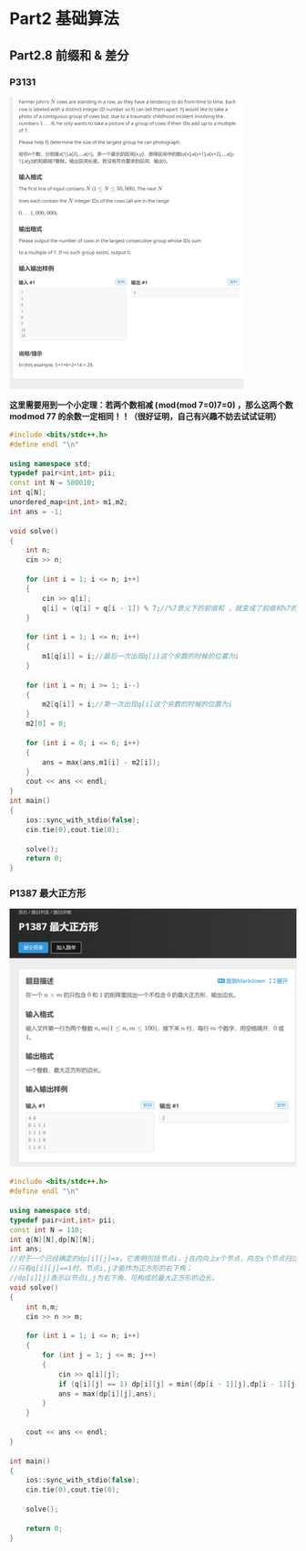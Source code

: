 # Part2 基础算法

## Part2.8 前缀和 & 差分

### P3131

 <img src="能力提升综合提单.assets/image-20230419164318684.png" alt="image-20230419164318684" style="zoom:50%;" />

**这里需要用到一个小定理：若两个数相减 ( mod (mod 7=0)7=0) ，那么这两个数 mod mod 77 的余数一定相同！！（很好证明，自己有兴趣不妨去试试证明）**

```c++
#include <bits/stdc++.h>
#define endl "\n"

using namespace std;
typedef pair<int,int> pii;
const int N = 500010;
int q[N];
unordered_map<int,int> m1,m2;
int ans = -1;

void solve()
{
    int n;
    cin >> n;

    for (int i = 1; i <= n; i++)
    {
        cin >> q[i];
        q[i] = (q[i] + q[i - 1]) % 7;//%7意义下的前缀和 ，就变成了前缀和%7的余数；
    }

    for (int i = 1; i <= n; i++)
    {
        m1[q[i]] = i;//最后一次出现q[i]这个余数的时候的位置为i 
    }

    for (int i = n; i >= 1; i--)
    {
        m2[q[i]] = i;//第一次出现q[i]这个余数的时候的位置为i 
    }
    m2[0] = 0;

    for (int i = 0; i <= 6; i++)
    {
        ans = max(ans,m1[i] - m2[i]);
    }
    cout << ans << endl;
}
int main()
{
    ios::sync_with_stdio(false);
    cin.tie(0),cout.tie(0);
    
    solve();    
    return 0;
}
```

### P1387 最大正方形

<img src="能力提升综合提单.assets/image-20230419205609789.png" alt="image-20230419205609789" style="zoom:50%;" />

```C++
#include <bits/stdc++.h>
#define endl "\n"

using namespace std;
typedef pair<int,int> pii;
const int N = 110;
int q[N][N],dp[N][N];
int ans;
//对于一个已经确定的dp[i][j]=x，它表明包括节点i，j在内向上x个节点，向左x个节点扫过的正方形中所有a值都为1；
//只有q[i][j]==1时，节点i,j才能作为正方形的右下角；
//dp[i][j]表示以节点i,j为右下角，可构成的最大正方形的边长。
void solve()
{
    int n,m;
    cin >> n >> m;

    for (int i = 1; i <= n; i++)
    {
        for (int j = 1; j <= m; j++)
        {
            cin >> q[i][j];
            if (q[i][j] == 1) dp[i][j] = min({dp[i - 1][j],dp[i - 1][j - 1],dp[i][j - 1]}) + 1;
            ans = max(dp[i][j],ans);
        }
    }

    cout << ans << endl;
}

int main()
{
    ios::sync_with_stdio(false);
    cin.tie(0),cout.tie(0);

    solve();

    return 0;
}
```

